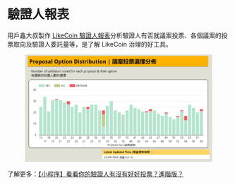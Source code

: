 # 驗證人報表

用戶鑫大叔製作 [LikeCoin 驗證人報表](https://datastudio.google.com/u/0/reporting/030ee2ed-d8b5-4cda-93fd-acdc4f346561/page/p\_y6rglhy0rc?s=kHOl5P2N7i0)分析驗證人有否就議案投票、各個議案的投票取向及驗證人委託量等，是了解 LikeCoin 治理的好工具。

<figure><img src="../../../.gitbook/assets/validators-report.png" alt=""><figcaption></figcaption></figure>

了解更多：[【小程序】看看你的驗證人有沒有好好投票？進階版？](https://matters.news/@baoshin/239800)
